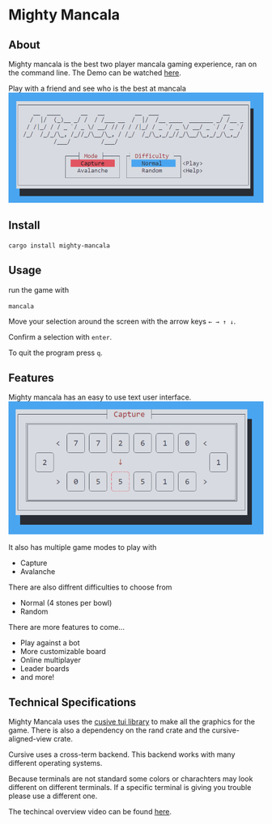 # Mighty Mancala

## About
Mighty mancala is the best two player mancala gaming experience, ran on the command line. 
The Demo can be watched [here](https://youtu.be/tgR5kKDAFYU).

Play with a friend and see who is the best at mancala
![home page](images/homepage.png)

## Install
`cargo install mighty-mancala`

## Usage
run the game with 

`mancala`

Move your selection around the screen with the arrow keys `← → ↑ ↓`.

Confirm a selection with `enter`.

To quit the program press `q`.

## Features
Mighty mancala has an easy to use text user interface. 
![game play page](images/gameplay.png)

It also has multiple game modes to play with 
- Capture
- Avalanche

There are also diffrent difficulties to choose from
- Normal (4 stones per bowl)
- Random

There are more features to come...
- Play against a bot
- More customizable board
- Online multiplayer
- Leader boards
- and more!

## Technical Specifications
Mighty Mancala uses the [cusive tui library](https://github.com/gyscos/cursive) to make all the graphics for the game.
There is also a dependency on the rand crate and the cursive-aligned-view crate.  

Cursive uses a cross-term backend. This backend works with many different operating systems.

Because terminals are not standard some colors or charachters may look different on different terminals. If a specific terminal is giving you trouble please use a different one.

The techincal overview video can be found [here](https://www.youtube.com/watch?v=ZhTjssDRq6w).